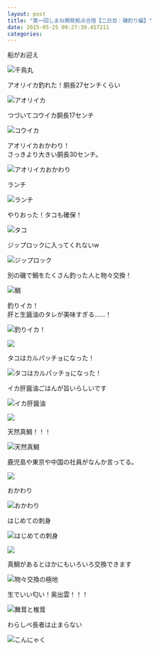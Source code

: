 ```yaml
---
layout: post
title: "第一回しまね開発拠点合宿【二日目：磯釣り編】"
date: 2015-05-25 09:27:39.457211
categories: 
---
```


船がお迎え

![千鳥丸](/assets/images/201505/11357788_1449859308657525_1825861968_n.jpg)

アオリイカ釣れた！胴長27センチくらい

![アオリイカ](/assets/images/201505/11352864_1617308861818958_679336950_n.jpg)

つづいてコウイカ胴長17センチ

![コウイカ](/assets/images/201505/11269470_449794625192870_1228651165_n.jpg)

アオリイカおかわり！  
さっきより大きい胴長30センチ。  

![アオリイカおかわり](/assets/images/201505/11311049_818012661585572_1367586634_n.jpg)

ランチ

![ランチ](/assets/images/201505/11352383_833659866726464_1103020698_n.jpg)

やりおった！タコも確保！

![タコ](/assets/images/201505/11376023_1673304339564124_1788475890_n.jpg)

ジップロックに入ってくれないw

![ジップロック](/assets/images/201505/11326038_1640870919466439_435171164_n.jpg)

別の磯で鯛をたくさん釣った人と物々交換！

![鯛](/assets/images/201505/taitaitai.png)

釣りイカ！  
肝と生醤油のタレが美味すぎる……！

![釣りイカ！](/assets/images/201505/11263310_1586902221564026_2011852310_n.jpg)

![](/assets/images/201505/11380889_897415103635755_440801368_n.jpg)

タコはカルパッチョになった！

![タコはカルパッチョになった！](/assets/images/201505/11352149_1434381293535522_732912592_n.jpg)

イカ肝醤油ごはんが旨いらしいです

![イカ肝醤油](/assets/images/201505/11335606_1584232275192202_1684090337_n.jpg)

![](/assets/images/201505/11324901_867605139943961_118221518_n.jpg)

天然真鯛！！！

![天然真鯛](/assets/images/201505/11374168_1651898325040238_877120459_n.jpg)

鹿児島や東京や中国の社員がなんか言ってる。

![](/assets/images/201505/IMG_4920.jpg)

おかわり

![おかわり](/assets/images/201505/11252145_989579541094260_2032467634_n.jpg)

はじめての刺身

![はじめての刺身](/assets/images/201505/11326826_611383515664297_326927844_n.jpg)

![](/assets/images/201505/11352013_912271962179094_1438346696_n.jpg)

真鯛があるとほかにもいろいろ交換できます

![物々交換の極地](/assets/images/201505/11313234_595341607274812_140221386_n.jpg)

生でいい匂い！奥出雲！！！

![舞茸と椎茸](/assets/images/201505/11313246_1042680699090550_271469304_n.jpg)

わらしべ長者は止まらない

![こんにゃく](/assets/images/201505/11327333_385446238307730_850706001_n.jpg)



